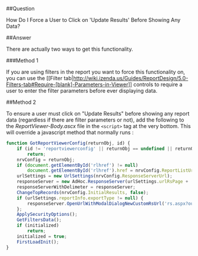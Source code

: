 
##Question

How Do I Force a User to Click on 'Update Results' Before Showing Any Data?

##Answer

There are actually two ways to get this functionality. 

###Method 1

If you are using filters in the report you want to force this functionality on, you can use the [[Filter tab|http://wiki.izenda.us/Guides/ReportDesign/5.0-Filters-tab#Require-[blank]-Parameters-in-Viewer]] controls to require a user to enter the filter parameters before ever displaying data. 

##Method 2

To ensure a user must click on "Update Results" before showing any report data (regardless if there are filter parameters or not), add the following to the _ReportViewer-Body.ascx_ file in the ``<script>`` tag at the very bottom. This will override a javascript method that normally runs :
 
```javascript
function GotReportViewerConfig(returnObj, id) {
    if (id != 'reportviewerconfig' || returnObj == undefined || returnObj == null)
        return;
    nrvConfig = returnObj;
    if (document.getElementById('rlhref') != null)
        document.getElementById('rlhref').href = nrvConfig.ReportListUrl;
    urlSettings = new UrlSettings(nrvConfig.ResponseServerUrl);
    responseServer = new AdHoc.ResponseServer(urlSettings.urlRsPage + '?', 0);
    responseServerWithDelimeter = responseServer;
    ChangeTopRecords(nrvConfig.InitialResults, false);
    if (urlSettings.reportInfo.exportType != null) {
        responseServer.OpenUrlWithModalDialogNewCustomRsUrl('rs.aspx?output=' + urlSettings.reportInfo.exportType, 'aspnetForm', 'reportFrame', nrvConfig.ResponseServerUrl);
    };
    ApplySecurityOptions();
    GetFiltersData();
    if (initialized)
        return;
    initialized = true;
    FirstLoadInit();
}
```